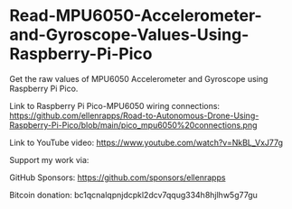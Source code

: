 # Read-MPU6050-Accelerometer-and-Gyroscope-Values-Using-Raspberry-Pi-Pico
Get the raw values of MPU6050 Accelerometer and Gyroscope using Raspberry Pi Pico.

Link to Raspberry Pi Pico-MPU6050 wiring connections: https://github.com/ellenrapps/Road-to-Autonomous-Drone-Using-Raspberry-Pi-Pico/blob/main/pico_mpu6050%20connections.png

Link to YouTube video: https://www.youtube.com/watch?v=NkBL_VxJ77g

Support my work via:

GitHub Sponsors: https://github.com/sponsors/ellenrapps

Bitcoin donation: bc1qcnalqpnjdcpkl2dcv7qqug334h8hjlhw5g77gu

